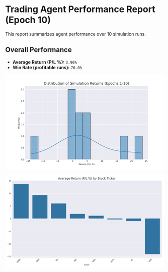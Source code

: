 # Trading Agent Performance Report (Epoch 10)

This report summarizes agent performance over 10 simulation runs.

## Overall Performance
- **Average Return (P/L %):** `3.96%`
- **Win Rate (profitable runs):** `70.0%`

![Returns Distribution](epoch_10_returns_distribution.png)

![Performance by Ticker](epoch_10_performance_by_ticker.png)

